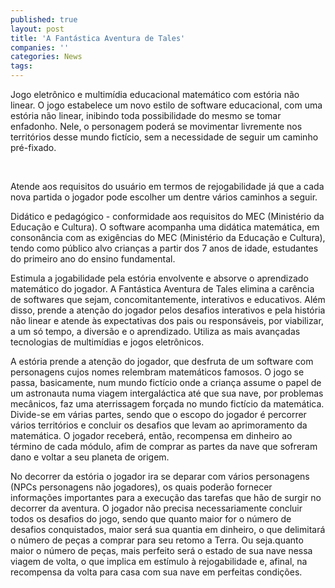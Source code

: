 ```yaml
---
published: true
layout: post
title: 'A Fantástica Aventura de Tales'
companies: ''
categories: News
tags: 
---
```

Jogo eletrônico e multimídia educacional matemático com estória não linear.
O jogo estabelece um novo estilo de software educacional, com uma estória não linear, inibindo toda possibilidade do mesmo se tomar enfadonho. Nele, o personagem poderá se movimentar livremente nos territórios desse mundo fictício, sem a necessidade de seguir um caminho pré-fixado.

 


Atende aos requisitos do usuário em termos de rejogabilidade já que a cada nova partida o jogador pode escolher um dentre vários caminhos a seguir.

Didático e pedagógico - conformidade aos requisitos do MEC (Ministério da Educação e Cultura).
O software acompanha uma didática matemática, em consonância com as exigências do MEC (Ministério da Educação e Cultura), tendo como público alvo crianças a partir dos 7 anos de idade, estudantes do primeiro ano do ensino fundamental.



Estimula a jogabilidade pela estória envolvente e absorve o aprendizado matemático do jogador.
A Fantástica Aventura de Tales elimina a carência de softwares que sejam, concomitantemente, interativos e educativos. Além disso, prende a atenção do jogador pelos desafios interativos e pela história não linear e atende às expectativas dos pais ou responsáveis, por viabilizar, a um só tempo, a diversão e o aprendizado.
Utiliza as mais avançadas tecnologias de multimídias e jogos eletrônicos.

A estória prende a atenção do jogador, que desfruta de um software com personagens cujos nomes relembram matemáticos famosos. O jogo se passa, basicamente, num mundo fictício onde a criança assume o papel de um astronauta numa viagem intergaláctica até que sua nave, por problemas mecânicos, faz uma aterrissagem forçada no mundo fictício da matemática. Divide-se em várias partes, sendo que o escopo do jogador é percorrer vários territórios e concluir os desafios que levam ao aprimoramento da matemática. O jogador receberá, então, recompensa em dinheiro ao término de cada módulo, afim de comprar as partes da nave que sofreram dano e voltar a seu planeta de origem.



No decorrer da estória o jogador ira se deparar com vários personagens (NPCs personagens não jogadores), os quais poderão fornecer informações importantes para a execução das tarefas que hão de surgir no decorrer da aventura. O jogador não precisa necessariamente concluir todos os desafios do jogo, sendo que quanto maior for o número de desafios conquistados, maior será sua quantia em dinheiro, o que delimitará o número de peças a comprar para seu retomo a Terra. Ou seja.quanto maior o número de peças, mais perfeito será o estado de sua nave nessa viagem de volta, o que implica em estímulo à rejogabilidade e, afinal, na recompensa da volta para casa com sua nave em perfeitas condições.


